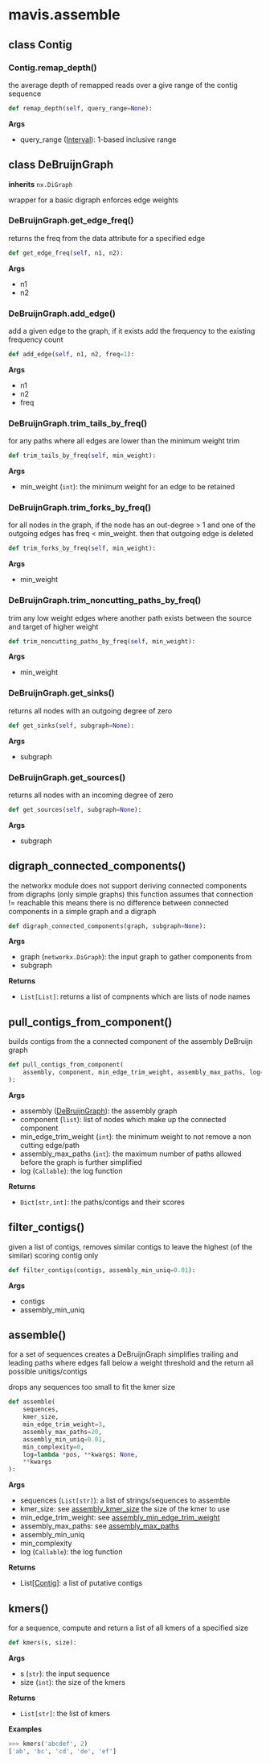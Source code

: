 # mavis.assemble

## class Contig







### Contig.remap\_depth()

the average depth of remapped reads over a give range of the contig sequence

```python
def remap_depth(self, query_range=None):
```

**Args**

- query_range ([Interval](../interval/#class-interval)): 1-based inclusive range


## class DeBruijnGraph

**inherits** `nx.DiGraph`

wrapper for a basic digraph
enforces edge weights

### DeBruijnGraph.get\_edge\_freq()

returns the freq from the data attribute for a specified edge

```python
def get_edge_freq(self, n1, n2):
```

**Args**

- n1
- n2

### DeBruijnGraph.add\_edge()

add a given edge to the graph, if it exists add the frequency to the existing frequency count

```python
def add_edge(self, n1, n2, freq=1):
```

**Args**

- n1
- n2
- freq


### DeBruijnGraph.trim\_tails\_by\_freq()

for any paths where all edges are lower than the minimum weight trim

```python
def trim_tails_by_freq(self, min_weight):
```

**Args**

- min_weight (`int`): the minimum weight for an edge to be retained

### DeBruijnGraph.trim\_forks\_by\_freq()

for all nodes in the graph, if the node has an out-degree > 1 and one of the outgoing
edges has freq < min_weight. then that outgoing edge is deleted

```python
def trim_forks_by_freq(self, min_weight):
```

**Args**

- min_weight

### DeBruijnGraph.trim\_noncutting\_paths\_by\_freq()

trim any low weight edges where another path exists between the source and target
of higher weight

```python
def trim_noncutting_paths_by_freq(self, min_weight):
```

**Args**

- min_weight

### DeBruijnGraph.get\_sinks()

returns all nodes with an outgoing degree of zero

```python
def get_sinks(self, subgraph=None):
```

**Args**

- subgraph

### DeBruijnGraph.get\_sources()

returns all nodes with an incoming degree of zero

```python
def get_sources(self, subgraph=None):
```

**Args**

- subgraph


## digraph\_connected\_components()

the networkx module does not support deriving connected
components from digraphs (only simple graphs)
this function assumes that connection != reachable
this means there is no difference between connected components
in a simple graph and a digraph

```python
def digraph_connected_components(graph, subgraph=None):
```

**Args**

- graph (`networkx.DiGraph`): the input graph to gather components from
- subgraph

**Returns**

- `List[List]`: returns a list of compnents which are lists of node names

## pull\_contigs\_from\_component()

builds contigs from the a connected component of the assembly DeBruijn graph

```python
def pull_contigs_from_component(
    assembly, component, min_edge_trim_weight, assembly_max_paths, log=DEVNULL
):
```

**Args**

- assembly ([DeBruijnGraph](#class-debruijngraph)): the assembly graph
- component (`list`): list of nodes which make up the connected component
- min_edge_trim_weight (`int`): the minimum weight to not remove a non cutting edge/path
- assembly_max_paths (`int`): the maximum number of paths allowed before the graph is further simplified
- log (`Callable`): the log function

**Returns**

- `Dict[str,int]`: the paths/contigs and their scores

## filter\_contigs()

given a list of contigs, removes similar contigs to leave the highest (of the similar) scoring contig only

```python
def filter_contigs(contigs, assembly_min_uniq=0.01):
```

**Args**

- contigs
- assembly_min_uniq

## assemble()

for a set of sequences creates a DeBruijnGraph
simplifies trailing and leading paths where edges fall
below a weight threshold and the return all possible unitigs/contigs

drops any sequences too small to fit the kmer size

```python
def assemble(
    sequences,
    kmer_size,
    min_edge_trim_weight=3,
    assembly_max_paths=20,
    assembly_min_uniq=0.01,
    min_complexity=0,
    log=lambda *pos, **kwargs: None,
    **kwargs
):
```

**Args**

- sequences (`List[str]`): a list of strings/sequences to assemble
- kmer_size: see [assembly_kmer_size](/configuration/settings/#assembly_kmer_size) the size of the kmer to use
- min_edge_trim_weight: see [assembly_min_edge_trim_weight](/configuration/settings/#assembly_min_edge_trim_weight)
- assembly_max_paths: see [assembly_max_paths](/configuration/settings/#assembly_max_paths)
- assembly_min_uniq
- min_complexity
- log (`Callable`): the log function

**Returns**

- List\[[Contig](#class-contig)\]: a list of putative contigs

## kmers()

for a sequence, compute and return a list of all kmers of a specified size

```python
def kmers(s, size):
```

**Args**

- s (`str`): the input sequence
- size (`int`): the size of the kmers

**Returns**

- `List[str]`: the list of kmers

**Examples**

```python
>>> kmers('abcdef', 2)
['ab', 'bc', 'cd', 'de', 'ef']
```


